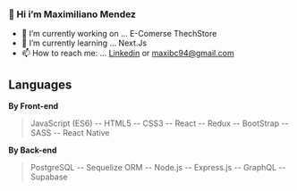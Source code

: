 ### 👋  Hi i’m Maximiliano Mendez
- 🔭 I’m currently working on ... E-Comerse ThechStore 
- 🌱 I’m currently learning ... Next.Js 
- 📫 How to reach me: ... [Linkedin](https://www.linkedin.com/in/maximilianomendez94/) or maxibc94@gmail.com

## Languages
**By Front-end** 
> JavaScript (ES6) -- HTML5 -- CSS3 -- React -- Redux -- BootStrap -- SASS -- React Native

**By Back-end**
>PostgreSQL -- Sequelize ORM -- Node.js -- Express.js -- GraphQL -- Supabase

<!--
**maxicuyo94/maxicuyo94** is a ✨ _special_ ✨ repository because its `README.md` (this file) appears on your GitHub profile.

Here are some ideas to get you started:

- 🔭 I’m currently working on ...
- 🌱 I’m currently learning ...
- 👯 I’m looking to collaborate on ...
- 🤔 I’m looking for help with ...
- 💬 Ask me about ...
- 📫 How to reach me: ...
- 😄 Pronouns: ...
- ⚡ Fun fact: ...
-->
